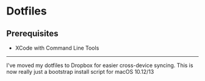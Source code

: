 # Dotfiles

## Prerequisites

- XCode with Command Line Tools

----------

I've moved my dotfiles to Dropbox for easier cross-device syncing. This is now really just a bootstrap install script for macOS 10.12/13
